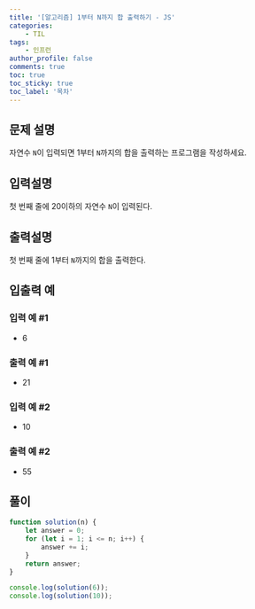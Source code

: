 ```yaml
---
title: '[알고리즘] 1부터 N까지 합 출력하기 - JS'
categories:
    - TIL
tags:
    - 인프런
author_profile: false
comments: true
toc: true
toc_sticky: true
toc_label: '목차'
---
```


## 문제 설명

자연수 `N`이 입력되면 1부터 `N`까지의 합을 출력하는 프로그램을 작성하세요.

## 입력설명

첫 번째 줄에 20이하의 자연수 `N`이 입력된다.

## 출력설명

첫 번째 줄에 1부터 `N`까지의 합을 출력한다.

## 입출력 예

### 입력 예 #1

-   6

### 출력 예 #1

-   21

### 입력 예 #2

-   10

### 출력 예 #2

-   55

## 풀이

```javascript
function solution(n) {
    let answer = 0;
    for (let i = 1; i <= n; i++) {
        answer += i;
    }
    return answer;
}

console.log(solution(6));
console.log(solution(10));
```
